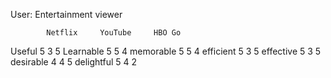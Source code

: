 User: Entertainment viewer

			Netflix		YouTube		HBO Go
Useful			5		3		5
Learnable		5		5		4
memorable		5		5		4
efficient		5		3		5
effective		5		3		5
desirable		4		4		5
delightful		5		4		2
